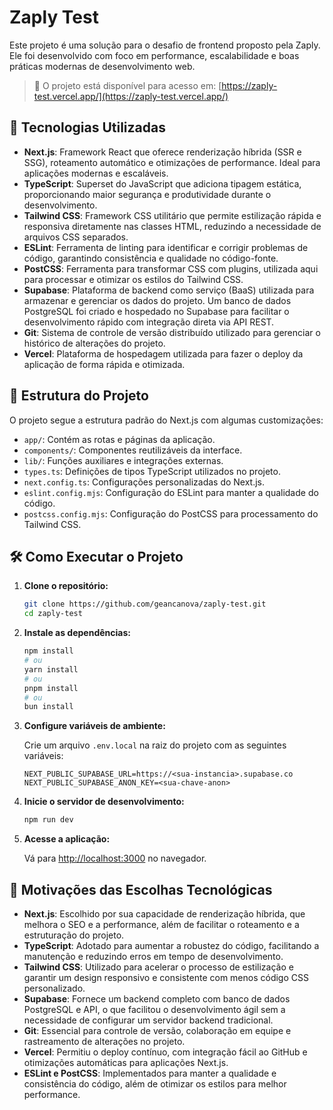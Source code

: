 # Zaply Test

Este projeto é uma solução para o desafio de frontend proposto pela Zaply. Ele foi desenvolvido com foco em performance, escalabilidade e boas práticas modernas de desenvolvimento web.

> 🔗 O projeto está disponível para acesso em: [https://zaply-test.vercel.app/](https://zaply-test.vercel.app/)

## 🚀 Tecnologias Utilizadas

- **Next.js**: Framework React que oferece renderização híbrida (SSR e SSG), roteamento automático e otimizações de performance. Ideal para aplicações modernas e escaláveis.
- **TypeScript**: Superset do JavaScript que adiciona tipagem estática, proporcionando maior segurança e produtividade durante o desenvolvimento.
- **Tailwind CSS**: Framework CSS utilitário que permite estilização rápida e responsiva diretamente nas classes HTML, reduzindo a necessidade de arquivos CSS separados.
- **ESLint**: Ferramenta de linting para identificar e corrigir problemas de código, garantindo consistência e qualidade no código-fonte.
- **PostCSS**: Ferramenta para transformar CSS com plugins, utilizada aqui para processar e otimizar os estilos do Tailwind CSS.
- **Supabase**: Plataforma de backend como serviço (BaaS) utilizada para armazenar e gerenciar os dados do projeto. Um banco de dados PostgreSQL foi criado e hospedado no Supabase para facilitar o desenvolvimento rápido com integração direta via API REST.
- **Git**: Sistema de controle de versão distribuído utilizado para gerenciar o histórico de alterações do projeto.
- **Vercel**: Plataforma de hospedagem utilizada para fazer o deploy da aplicação de forma rápida e otimizada.

## 📁 Estrutura do Projeto

O projeto segue a estrutura padrão do Next.js com algumas customizações:

- `app/`: Contém as rotas e páginas da aplicação.
- `components/`: Componentes reutilizáveis da interface.
- `lib/`: Funções auxiliares e integrações externas.
- `types.ts`: Definições de tipos TypeScript utilizados no projeto.
- `next.config.ts`: Configurações personalizadas do Next.js.
- `eslint.config.mjs`: Configuração do ESLint para manter a qualidade do código.
- `postcss.config.mjs`: Configuração do PostCSS para processamento do Tailwind CSS.

## 🛠️ Como Executar o Projeto

1. **Clone o repositório:**

   ```bash
   git clone https://github.com/geancanova/zaply-test.git
   cd zaply-test
   ```

2. **Instale as dependências:**

   ```bash
   npm install
   # ou
   yarn install
   # ou
   pnpm install
   # ou
   bun install
   ```

3. **Configure variáveis de ambiente:**

   Crie um arquivo `.env.local` na raiz do projeto com as seguintes variáveis:

   ```
   NEXT_PUBLIC_SUPABASE_URL=https://<sua-instancia>.supabase.co
   NEXT_PUBLIC_SUPABASE_ANON_KEY=<sua-chave-anon>
   ```

4. **Inicie o servidor de desenvolvimento:**

   ```bash
   npm run dev
   ```

5. **Acesse a aplicação:**

   Vá para [http://localhost:3000](http://localhost:3000) no navegador.

## 🧠 Motivações das Escolhas Tecnológicas

- **Next.js**: Escolhido por sua capacidade de renderização híbrida, que melhora o SEO e a performance, além de facilitar o roteamento e a estruturação do projeto.
- **TypeScript**: Adotado para aumentar a robustez do código, facilitando a manutenção e reduzindo erros em tempo de desenvolvimento.
- **Tailwind CSS**: Utilizado para acelerar o processo de estilização e garantir um design responsivo e consistente com menos código CSS personalizado.
- **Supabase**: Fornece um backend completo com banco de dados PostgreSQL e API, o que facilitou o desenvolvimento ágil sem a necessidade de configurar um servidor backend tradicional.
- **Git**: Essencial para controle de versão, colaboração em equipe e rastreamento de alterações no projeto.
- **Vercel**: Permitiu o deploy contínuo, com integração fácil ao GitHub e otimizações automáticas para aplicações Next.js.
- **ESLint e PostCSS**: Implementados para manter a qualidade e consistência do código, além de otimizar os estilos para melhor performance.
